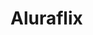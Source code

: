 <html>
    <head>
    <link href="AluraFlix.css" rel="stylesheet">
  <script src="aluraFlix.js"></script>
    <title>
        Imersão Dev - Aula 04
    </title>
</head>

<body>
    <div class="container">
        <h1 class="page-title">
            Aluraflix
        </h1>
        <img src="https://www.alura.com.br/assets/img/imersoes/dev-2021/logo-imersao-aluraflix.svg" class="page-logo"
            alt="">
    </div>
    <a href="https://alura.com.br/" target="_blank">
        <img src="https://www.alura.com.br/assets/img/home/alura-logo.svg" alt="" class="alura-logo">
    </a>
  

  
</body>
